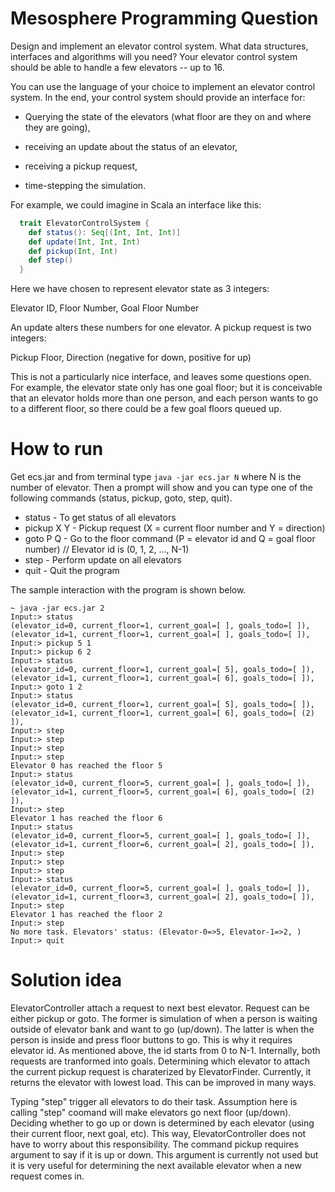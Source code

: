# Mesosphere Programming Question

Design and implement an elevator control system. What data structures,
interfaces and algorithms will you need? Your elevator control system should
be able to handle a few elevators -- up to 16.

You can use the language of your choice to implement an elevator control
system. In the end, your control system should provide an interface for:

  * Querying the state of the elevators (what floor are they on and where they
    are going),

  * receiving an update about the status of an elevator,

  * receiving a pickup request,

  * time-stepping the simulation.

For example, we could imagine in Scala an interface like this:
```scala
  trait ElevatorControlSystem {
    def status(): Seq[(Int, Int, Int)]
    def update(Int, Int, Int)
    def pickup(Int, Int)
    def step()
  }
```
Here we have chosen to represent elevator state as 3 integers:

  Elevator ID, Floor Number, Goal Floor Number

An update alters these numbers for one elevator. A pickup request is two
integers:

  Pickup Floor, Direction (negative for down, positive for up)

This is not a particularly nice interface, and leaves some questions open. For
example, the elevator state only has one goal floor; but it is conceivable
that an elevator holds more than one person, and each person wants to go to a
different floor, so there could be a few goal floors queued up.

# How to run

Get ecs.jar and from terminal type ```java -jar ecs.jar N``` where N is the number of elevator. Then a prompt will show and you can type one of the following commands (status, pickup, goto, step, quit).
* status - To get status of all elevators
* pickup X Y - Pickup request (X = current floor number and Y = direction)
* goto P Q - Go to the floor command (P = elevator id and Q = goal floor number) // Elevator id is (0, 1, 2, ..., N-1)
* step - Perform update on all elevators
* quit - Quit the program

The sample interaction with the program is shown below.

```shell
~ java -jar ecs.jar 2
Input:> status
(elevator_id=0, current_floor=1, current_goal=[ ], goals_todo=[ ]), (elevator_id=1, current_floor=1, current_goal=[ ], goals_todo=[ ]), 
Input:> pickup 5 1
Input:> pickup 6 2
Input:> status
(elevator_id=0, current_floor=1, current_goal=[ 5], goals_todo=[ ]), (elevator_id=1, current_floor=1, current_goal=[ 6], goals_todo=[ ]), 
Input:> goto 1 2
Input:> status
(elevator_id=0, current_floor=1, current_goal=[ 5], goals_todo=[ ]), (elevator_id=1, current_floor=1, current_goal=[ 6], goals_todo=[ (2) ]), 
Input:> step
Input:> step
Input:> step
Input:> step
Elevator 0 has reached the floor 5
Input:> status
(elevator_id=0, current_floor=5, current_goal=[ ], goals_todo=[ ]), (elevator_id=1, current_floor=5, current_goal=[ 6], goals_todo=[ (2) ]), 
Input:> step
Elevator 1 has reached the floor 6
Input:> status
(elevator_id=0, current_floor=5, current_goal=[ ], goals_todo=[ ]), (elevator_id=1, current_floor=6, current_goal=[ 2], goals_todo=[ ]), 
Input:> step
Input:> step
Input:> step
Input:> status
(elevator_id=0, current_floor=5, current_goal=[ ], goals_todo=[ ]), (elevator_id=1, current_floor=3, current_goal=[ 2], goals_todo=[ ]), 
Input:> step
Elevator 1 has reached the floor 2
Input:> step
No more task. Elevators' status: (Elevator-0=>5, Elevator-1=>2, )
Input:> quit
```

# Solution idea

ElevatorController attach a request to next best elevator. Request can be either pickup or goto. The former is simulation of when a person is waiting outside of elevator bank and want to go (up/down). The latter is when the person is inside and press floor buttons to go. This is why it requires elevator id. As mentioned above, the id starts from 0 to N-1. Internally, both requests are tranformed into goals. Determining which elevator to attach the current pickup request is charaterized by ElevatorFinder. Currently, it returns the elevator with lowest load. This can be improved in many ways.

Typing "step" trigger all elevators to do their task. Assumption here is calling "step" coomand will make elevators go next floor (up/down). Deciding whether to go up or down is determined by each elevator (using their current floor, next goal, etc). This way, ElevatorController does not have to worry about this responsibility. The command pickup requires argument to say if it is up or down. This argument is currently not used but it is very useful for determining the next available elevator when a new request comes in.
